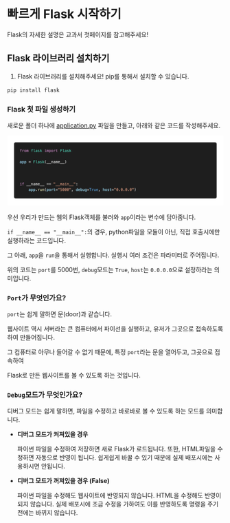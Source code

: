 # 빠르게 Flask 시작하기

Flask의 자세한 설명은 교과서 첫페이지를 참고해주세요!

## Flask 라이브러리 설치하기

1. Flask 라이브러리를 설치해주세요! pip를 통해서 설치할 수 있습니다.

```bash
pip install flask
```

### Flask 첫 파일 생성하기

새로운 폴더 하나에 [application.py](http://application.py) 파일을 만들고, 아래와 같은 코드를 작성해주세요.

![./first_init.png](./first_init.png)

우선 우리가 만드는 웹의 Flask객체를 불러와 `app`이라는 변수에 담아줍니다.

`if __name__ == "__main__":`의 경우, python파일을 모듈이 아닌, 직접 호출시에만 실행하라는 코드입니다.

그 아래, `app`을 `run`을 통해서 실행합니다. 실행시 여러 조건은 파라미터로 주어집니다.

위의 코드는 `port`를 5000번, `debug`모드는 `True`, `host`는 `0.0.0.0`으로 설정하라는 의미입니다. 

### `Port`가 무엇인가요?

`port`는 쉽게 말하면 문(door)과 같습니다.

웹사이트 역시 서버라는 큰 컴퓨터에서 파이선을 실행하고, 유저가 그곳으로 접속하도록 하여 만들어집니다.

그 컴퓨터로 아무나 들어갈 수 없기 때문에, 특정 `port`라는 문을 열어두고, 그곳으로 접속하여

Flask로 만든 웹사이트를 볼 수 있도록 하는 것입니다.

### `Debug`모드가 무엇인가요?

디버그 모드는 쉽게 말하면, 파일을 수정하고 바로바로 볼 수 있도록 하는 모드를 의미합니다.

- **디버그 모드가 켜져있을 경우**
    
    파이썬 파일을 수정하여 저장하면 새로 Flask가 로드됩니다.
    또한, HTML파일을 수정하면 자동으로 반영이 됩니다.
    쉽게쉽게 바꿀 수 있기 때문에 실제 배포시에는 사용하시면 안됩니다.
    
- **디버그 모드가 꺼져있을 경우 (False)**
    
    파이썬 파일을 수정해도 웹사이트에 반영되지 않습니다.
    HTML을 수정해도 반영이되지 않습니다.
    실제 배포시에 조금 수정을 가하여도 이를 반영하도록 명령을 주기 전에는 바뀌지 않습니다.
